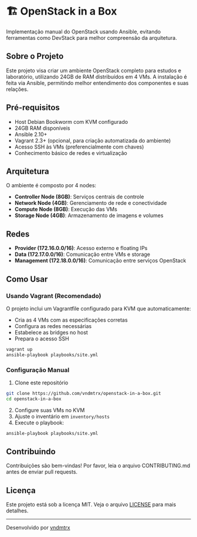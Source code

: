 # 🏗️ OpenStack in a Box

Implementação manual do OpenStack usando Ansible, evitando ferramentas como DevStack para melhor compreensão da arquitetura.

## Sobre o Projeto

Este projeto visa criar um ambiente OpenStack completo para estudos e laboratório, utilizando 24GB de RAM distribuídos em 4 VMs. A instalação é feita via Ansible, permitindo melhor entendimento dos componentes e suas relações.

## Pré-requisitos

- Host Debian Bookworm com KVM configurado
- 24GB RAM disponíveis
- Ansible 2.10+
- Vagrant 2.3+ (opcional, para criação automatizada do ambiente)
- Acesso SSH às VMs (preferencialmente com chaves)
- Conhecimento básico de redes e virtualização

## Arquitetura

O ambiente é composto por 4 nodes:

- **Controller Node (8GB)**: Serviços centrais de controle
- **Network Node (4GB)**: Gerenciamento de rede e conectividade
- **Compute Node (8GB)**: Execução das VMs
- **Storage Node (4GB)**: Armazenamento de imagens e volumes

## Redes

- **Provider (172.16.0.0/16)**: Acesso externo e floating IPs
- **Data (172.17.0.0/16)**: Comunicação entre VMs e storage
- **Management (172.18.0.0/16)**: Comunicação entre serviços OpenStack

## Como Usar

### Usando Vagrant (Recomendado)

O projeto inclui um Vagrantfile configurado para KVM que automaticamente:
- Cria as 4 VMs com as especificações corretas
- Configura as redes necessárias
- Estabelece as bridges no host
- Prepara o acesso SSH

```bash
vagrant up
ansible-playbook playbooks/site.yml
```

### Configuração Manual

1. Clone este repositório
```bash
git clone https://github.com/vndmtrx/openstack-in-a-box.git
cd openstack-in-a-box
```

2. Configure suas VMs no KVM
3. Ajuste o inventário em `inventory/hosts`
4. Execute o playbook:
```bash
ansible-playbook playbooks/site.yml
```

## Contribuindo

Contribuições são bem-vindas! Por favor, leia o arquivo CONTRIBUTING.md antes de enviar pull requests.

## Licença

Este projeto está sob a licença MIT. Veja o arquivo [LICENSE](LICENSE) para mais detalhes.

---

Desenvolvido por [vndmtrx](https://github.com/vndmtrx)